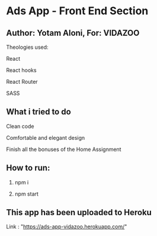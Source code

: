 # Ads App - Front End Section

## Author: Yotam Aloni, For: VIDAZOO

Theologies used:

React

React hooks

React Router

SASS


## What i tried to do

Clean code

Comfortable and elegant design

Finish all the bonuses of the Home Assignment


## How to run:

1) npm i

2) npm start

## This app has been uploaded to Heroku 

Link : "https://ads-app-vidazoo.herokuapp.com/"

